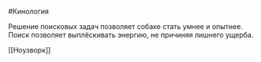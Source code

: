 #Кинология 

Решение поисковых задач позволяет собаке стать умнее и опытнее. Поиск позволяет выплёскивать энергию, не причиняя лишнего ущерба.

[[Ноузворк]]